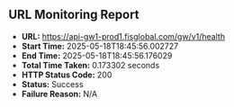## URL Monitoring Report

- **URL:** https://api-gw1-prod1.fisglobal.com/gw/v1/health
- **Start Time:** 2025-05-18T18:45:56.002727
- **End Time:** 2025-05-18T18:45:56.176029
- **Total Time Taken:** 0.173302 seconds
- **HTTP Status Code:** 200
- **Status:** Success
- **Failure Reason:** N/A
